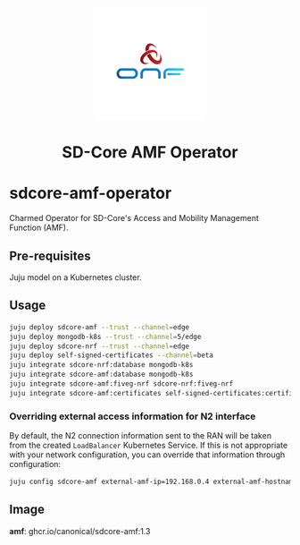 <div align="center">
  <img src="./icon.svg" alt="ONF Icon" width="200" height="200">
</div>
<div align="center">
  <h1>SD-Core AMF Operator</h1>
</div>

# sdcore-amf-operator

Charmed Operator for SD-Core's Access and Mobility Management Function (AMF).


## Pre-requisites

Juju model on a Kubernetes cluster.

## Usage

```bash
juju deploy sdcore-amf --trust --channel=edge
juju deploy mongodb-k8s --trust --channel=5/edge
juju deploy sdcore-nrf --trust --channel=edge
juju deploy self-signed-certificates --channel=beta
juju integrate sdcore-nrf:database mongodb-k8s
juju integrate sdcore-amf:database mongodb-k8s
juju integrate sdcore-amf:fiveg-nrf sdcore-nrf:fiveg-nrf
juju integrate sdcore-amf:certificates self-signed-certificates:certificates
```

### Overriding external access information for N2 interface

By default, the N2 connection information sent to the RAN will be taken from
the created `LoadBalancer` Kubernetes Service. If this is not appropriate with
your network configuration, you can override that information through
configuration:

```bash
juju config sdcore-amf external-amf-ip=192.168.0.4 external-amf-hostname=amf.example.com
```

## Image

**amf**: ghcr.io/canonical/sdcore-amf:1.3
